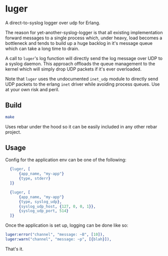 # luger

A direct-to-syslog logger over udp for Erlang.

The reason for yet-another-syslog-logger is that all existing implementation
forward messages to a single process which, under heavy, load becomes a
bottleneck and tends to build up a huge backlog in it's message queue which can
take a long time to drain.

A call to `luger`'s log function will directly send the log message over UDP to a
syslog daemon. This approach offloads the queue management to the kernel which
will simply drop UDP packets if it's ever overloaded.

Note that `luger` uses the undocumented `inet_udp` module to directly send UDP
packets to the erlang `inet` driver while avoiding process queues. Use at your
own risk and peril.


## Build

```bash
make
```

Uses rebar under the hood so it can be easily included in any other rebar
project.


## Usage

Config for the application env can be one of the following:
```erlang
  {luger, [
      {app_name, "my-app"}
      {type, stderr}
  ]}
```
```erlang
  {luger, [
      {app_name, "my-app"}
      {type, syslog_udp},
	  {syslog_udp_host, {127, 0, 0, 1}},
	  {syslog_udp_port, 514}
  ]}
```

Once the application is set up, logging can be done like so:
```erlang
luger:error("channel", "message: ~B", [10]),
luger:warn("channel", "message: ~p", [{blah}]),
```

That's it.
